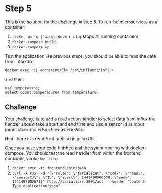 # Step 5

This is the solution for the challenge in step 5.
To run the microservices as a container:

1. `docker ps -q | xargs docker stop` stops all running containers
2. `docker-compose build`
3. `docker-compose up`

Test the application like previous steps, you should be able to read
the data from influxdb:

```
docker exec -ti <containerID> /opt/influxdb/influx
```

and then:

```
use temperature;
select count(temperature) from temperature;
```

## Challenge

Your challenge is to add a read action handler to select data from influx
the handler should take a start and end time and also a sensor id as input
parameters and return time series data.

Hint: there is a readPoint method in influxUtil

Once you have your code finished and the sytem running with docker-compose.
You should test the read handler from within the frontend container, via
`docker exec`:

1. `docker exec -ti frontend /bin/bash`
4. `curl -X POST -d "{\"role\": \"serialize\", \"cmd\": \"read\", \"sensorId\": \"1\", \"start\": 1441400000000, \"end\": 1541497000671}" http://serializer:3001/act  --header "Content-Type:application/json"`

